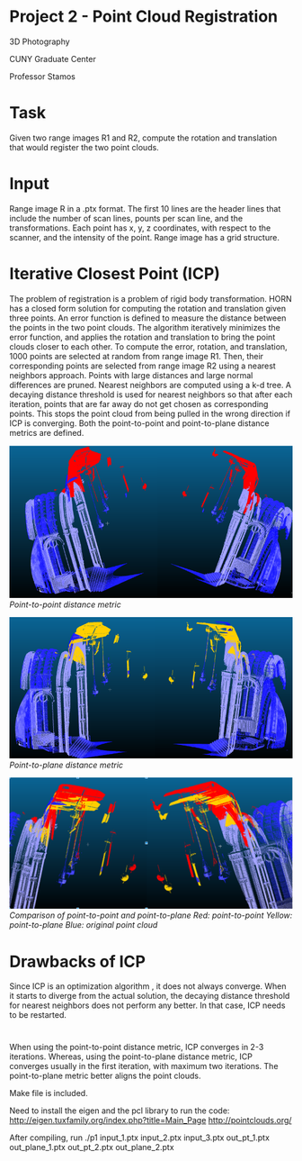 # Project 2 - Point Cloud Registration
3D Photography

CUNY Graduate Center

Professor Stamos

# Task
Given two range images R1 and R2, compute the rotation and translation that would register the two point clouds. 

# Input
 Range image R in a .ptx format. The first 10 lines are the header lines that include the number of scan lines, pounts per scan line, and the transformations. Each point has x, y, z coordinates, with respect to the scanner, and the intensity of the point. Range image has a grid structure.

# Iterative Closest Point (ICP)
The problem of registration is a problem of rigid body transformation. HORN has a closed form solution for computing the rotation and translation given three points. An error function is defined to measure the distance between the points in the two point clouds. The algorithm iteratively minimizes the error function, and applies the rotation and translation to bring the point clouds closer to each other. To compute the error, rotation, and translation, 1000 points are selected at random from range image R1. Then, their corresponding points are selected from range image R2 using a nearest neighbors approach. Points with large distances and large normal differences are pruned. Nearest neighbors are computed using a k-d tree. A decaying distance threshold is used for nearest neighbors so that after each iteration, points that are far away do not get chosen as corresponding points. This stops the point cloud from being pulled in the wrong direction if ICP is converging. Both the point-to-point and point-to-plane distance metrics are defined. 

![](./pt-pt-1.png)
*Point-to-point distance metric*

![](./pt-pl-1.png)
*Point-to-plane distance metric*

![](./pt-pt-pl-1.png)
*Comparison of point-to-point and point-to-plane
 Red: point-to-point
 Yellow: point-to-plane
 Blue: original point cloud*

# Drawbacks of ICP
Since ICP is an optimization algorithm , it does not always converge. When it starts to diverge from the actual solution, the decaying distance threshold for nearest neighbors does not perform any better. In that case, ICP needs to be restarted. 

#
When using the point-to-point distance metric, ICP converges in 2-3 iterations. Whereas, using the point-to-plane distance metric, ICP converges usually in the first iteration, with maximum two iterations. The point-to-plane metric better aligns the point clouds. 

Make file is included. 

Need to install the eigen and the pcl library to run the code: 
http://eigen.tuxfamily.org/index.php?title=Main_Page
http://pointclouds.org/

After compiling, run ./p1 input_1.ptx input_2.ptx input_3.ptx out_pt_1.ptx out_plane_1.ptx out_pt_2.ptx out_plane_2.ptx

